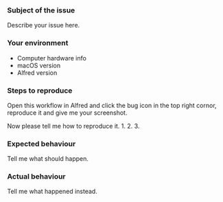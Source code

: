 ### Subject of the issue
Describe your issue here.

### Your environment
- Computer hardware info
- macOS version
- Alfred version

### Steps to reproduce
Open this workflow in Alfred and click the bug icon in the top right cornor, reproduce it and give me your screenshot.

Now please tell me how to reproduce it.
1. 
2. 
3. 

### Expected behaviour
Tell me what should happen.

### Actual behaviour
Tell me what happened instead.
